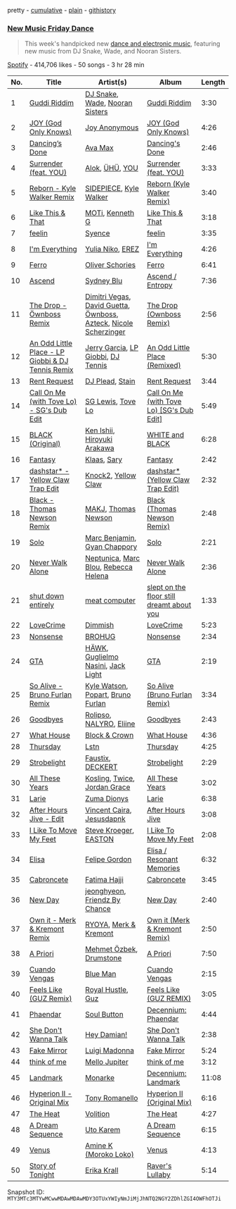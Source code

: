 pretty - [cumulative](/playlists/cumulative/37i9dQZF1DXa41CMuUARjl.md) - [plain](/playlists/plain/37i9dQZF1DXa41CMuUARjl) - [githistory](https://github.githistory.xyz/mackorone/spotify-playlist-archive/blob/main/playlists/plain/37i9dQZF1DXa41CMuUARjl)

### [New Music Friday Dance](https://open.spotify.com/playlist/37i9dQZF1DXa41CMuUARjl)

> This week's handpicked new <a href="spotify:genre:edm\_dance">dance and electronic music</a>, featuring new music from DJ Snake, Wade, and Nooran Sisters.

[Spotify](https://open.spotify.com/user/spotify) - 414,706 likes - 50 songs - 3 hr 28 min

| No. | Title | Artist(s) | Album | Length |
|---|---|---|---|---|
| 1 | [Guddi Riddim](https://open.spotify.com/track/5yN3wXc6fvM5SPTFjL6c4G) | [DJ Snake](https://open.spotify.com/artist/540vIaP2JwjQb9dm3aArA4), [Wade](https://open.spotify.com/artist/09iEIVQVBtTVjiuEdqqkIR), [Nooran Sisters](https://open.spotify.com/artist/2gFFvbbdzYzzWltI2HkZEV) | [Guddi Riddim](https://open.spotify.com/album/5LzVNj3OCqcPbYV9eV9CaN) | 3:30 |
| 2 | [JOY \(God Only Knows\)](https://open.spotify.com/track/2gTF3yPxvDpW2EAYbOVeIt) | [Joy Anonymous](https://open.spotify.com/artist/3pK4EcflBpG1Kpmjk5LK2R) | [JOY \(God Only Knows\)](https://open.spotify.com/album/6g4DJWWISxd3PwUFM9sleU) | 4:26 |
| 3 | [Dancing’s Done](https://open.spotify.com/track/06yG42F8p8l621YLki0rp2) | [Ava Max](https://open.spotify.com/artist/4npEfmQ6YuiwW1GpUmaq3F) | [Dancing's Done](https://open.spotify.com/album/6QqKTzhLeJmJBvueUe0Lf7) | 2:46 |
| 4 | [Surrender \(feat\. YOU\)](https://open.spotify.com/track/4v0SRIKcYUkNYhK2zLA6nf) | [Alok](https://open.spotify.com/artist/0NGAZxHanS9e0iNHpR8f2W), [ÜHÜ](https://open.spotify.com/artist/0kX81k87cBgYN7KffDI3fC), [YOU](https://open.spotify.com/artist/266PvBAoJzPdxt3dgkEsBW) | [Surrender \(feat\. YOU\)](https://open.spotify.com/album/6CeALTTb9SCKKEIzaQC8xl) | 3:33 |
| 5 | [Reborn \- Kyle Walker Remix](https://open.spotify.com/track/1FZdJkWfW2gaiKaH6D9uHB) | [SIDEPIECE](https://open.spotify.com/artist/5czbzNZZfWpyFgZyfT3Mkk), [Kyle Walker](https://open.spotify.com/artist/4kB1srfgZ4eok7CmDqyOJP) | [Reborn \(Kyle Walker Remix\)](https://open.spotify.com/album/1fz11B0ggLyG93dg9UKg6X) | 3:40 |
| 6 | [Like This & That](https://open.spotify.com/track/0DpQGxV3lJTV7KkfG5JZUp) | [MOTi](https://open.spotify.com/artist/1vo8zHmO1KzkuU9Xxh6J7W), [Kenneth G](https://open.spotify.com/artist/3qqvCq7mFIy9UfaXoj5w1w) | [Like This & That](https://open.spotify.com/album/1Y3x1bdEBYzY23dBguuVDa) | 3:18 |
| 7 | [feelin](https://open.spotify.com/track/4YI59ISwsktsUfXN63Cgng) | [Syence](https://open.spotify.com/artist/4VfTgWhy9PKLJN3xKJcDqf) | [feelin](https://open.spotify.com/album/03CMEBGbSGVkZQ0UyZbe3V) | 3:35 |
| 8 | [I'm Everything](https://open.spotify.com/track/5JyAuVWt07CDdmKl3w6a9w) | [Yulia Niko](https://open.spotify.com/artist/3RUNl0j2ISAQdC2Fxhj2q3), [EREZ](https://open.spotify.com/artist/0UKrJ4XldrkShYFCjRPhVa) | [I'm Everything](https://open.spotify.com/album/344T5wmPDAEJaKugZcjPuG) | 4:26 |
| 9 | [Ferro](https://open.spotify.com/track/55zEsncYwH9hFE4UicrOZa) | [Oliver Schories](https://open.spotify.com/artist/0iTjLBepeGaLgZS18kxgRq) | [Ferro](https://open.spotify.com/album/3lswks5ABD6HlwyiU5gXsc) | 6:41 |
| 10 | [Ascend](https://open.spotify.com/track/5npjPPmvxzqb7EFYTzxf9p) | [Sydney Blu](https://open.spotify.com/artist/2Js5903erwUWbAijR6A8rb) | [Ascend / Entropy](https://open.spotify.com/album/2Yq9TefvZ8BMe4ljeHN2GJ) | 7:36 |
| 11 | [The Drop \- Öwnboss Remix](https://open.spotify.com/track/0Sqo0vvIRcIQBD1XuTrH69) | [Dimitri Vegas](https://open.spotify.com/artist/2HkAI0YrEcgoR8QdaURqhO), [David Guetta](https://open.spotify.com/artist/1Cs0zKBU1kc0i8ypK3B9ai), [Öwnboss](https://open.spotify.com/artist/37czgDRfGMvgRiUKHvnnhj), [Azteck](https://open.spotify.com/artist/13NpuESz6tlK819yBs0PuS), [Nicole Scherzinger](https://open.spotify.com/artist/40xbWSB4JPdOkRyuTDy1oP) | [The Drop \(Ownboss Remix\)](https://open.spotify.com/album/0xpfN2PvmlHbF5ki5u3RJR) | 2:56 |
| 12 | [An Odd Little Place \- LP Giobbi & DJ Tennis Remix](https://open.spotify.com/track/52lsGicAnyiQBGiLgfig5M) | [Jerry Garcia](https://open.spotify.com/artist/3QDaXfnxfQqqJQK5lSdjLN), [LP Giobbi](https://open.spotify.com/artist/3oKnyRhYWzNsTiss5n4Z1J), [DJ Tennis](https://open.spotify.com/artist/6vJvFV1A2CpT8s5B1oUN6t) | [An Odd Little Place \(Remixed\)](https://open.spotify.com/album/5L7ddlDPvjNCDhKXFrhBSc) | 5:30 |
| 13 | [Rent Request](https://open.spotify.com/track/4Od7jtoYfrMHteQ8CDH59j) | [DJ Plead](https://open.spotify.com/artist/3srk7xv520Ls9D09QMpEJg), [Stain](https://open.spotify.com/artist/1OX7sfFYYwIbyEBhszHx8Y) | [Rent Request](https://open.spotify.com/album/4B7LUTkhOYmEwi25XXhdAf) | 3:44 |
| 14 | [Call On Me \(with Tove Lo\) \- SG's Dub Edit](https://open.spotify.com/track/4cAESz6WLbrrpTvR3Confo) | [SG Lewis](https://open.spotify.com/artist/0GG2cWaonE4JPrjcCCQ1EG), [Tove Lo](https://open.spotify.com/artist/4NHQUGzhtTLFvgF5SZesLK) | [Call On Me \(with Tove Lo\) \[SG's Dub Edit\]](https://open.spotify.com/album/2Vv75hiDNkC3Te9FEUMRIC) | 5:49 |
| 15 | [BLACK \(Original\)](https://open.spotify.com/track/77mcSQLPQUfFm3npV5f9VK) | [Ken Ishii](https://open.spotify.com/artist/0Jb1cpfG4GB6pZfroFhAw0), [Hiroyuki Arakawa](https://open.spotify.com/artist/5a2jgIn06mnOjXUETP3mwS) | [WHITE and BLACK](https://open.spotify.com/album/2zm7V9JKzeZnJRz22dFNHe) | 6:28 |
| 16 | [Fantasy](https://open.spotify.com/track/7gTz5MRjppI1Pdid7VX6Xy) | [Klaas](https://open.spotify.com/artist/25sJFKMqDENdsTF7zRXoif), [Sary](https://open.spotify.com/artist/64IRUxTrpRi86hkZqJEreW) | [Fantasy](https://open.spotify.com/album/54Dzt1WneTLVnfwWCKxoik) | 2:42 |
| 17 | [dashstar\* \- Yellow Claw Trap Edit](https://open.spotify.com/track/0fQlqbTeuXiUZnkmqTurOc) | [Knock2](https://open.spotify.com/artist/6mmSS7itNWKbapgG2eZbIg), [Yellow Claw](https://open.spotify.com/artist/47z7ZrgFoBvVpCnElCE3Zh) | [dashstar\* \(Yellow Claw Trap Edit\)](https://open.spotify.com/album/2WGGdPokwClK08HMWXgh62) | 2:32 |
| 18 | [Black \- Thomas Newson Remix](https://open.spotify.com/track/6N8Z3RyhTXMct5ke3Wzp7E) | [MAKJ](https://open.spotify.com/artist/3PtCud9dIdOv4exrzdZZ1C), [Thomas Newson](https://open.spotify.com/artist/66MrdPDHTjnnMOTBmC81q5) | [Black \(Thomas Newson Remix\)](https://open.spotify.com/album/2hldjjomGPdQICe2M3E97l) | 2:48 |
| 19 | [Solo](https://open.spotify.com/track/4WtWbsUpHCIvSUxFbCfM5m) | [Marc Benjamin](https://open.spotify.com/artist/05KjvP5zdwtEIgEazqblZw), [Gyan Chappory](https://open.spotify.com/artist/7IFRE8unQCJ6Q2Md2OXtM1) | [Solo](https://open.spotify.com/album/0YOEEfwnc5W2YdcAVXLQHQ) | 2:21 |
| 20 | [Never Walk Alone](https://open.spotify.com/track/5vDUFAevjofyUJH348o7QT) | [Neptunica](https://open.spotify.com/artist/5dGsIOepO9ufQlXjW8KrPL), [Marc Blou](https://open.spotify.com/artist/3NqSZ6T8QqQLyA5baayI19), [Rebecca Helena](https://open.spotify.com/artist/76i2ylWmcnDTx38Va7Mwzr) | [Never Walk Alone](https://open.spotify.com/album/7AVCGOflgfsglePRa06a9g) | 2:36 |
| 21 | [shut down entirely](https://open.spotify.com/track/2iDIFn3hIbiwfsLtCggubr) | [meat computer](https://open.spotify.com/artist/7JU13ATc2v3kzIuSqNNPWN) | [slept on the floor still dreamt about you](https://open.spotify.com/album/40BEVH86n8EDOKZIy7Jg8S) | 1:33 |
| 22 | [LoveCrime](https://open.spotify.com/track/1FeltVvTT7clONLywe6cnu) | [Dimmish](https://open.spotify.com/artist/3BPvVhOECwv7HSHVZaq3BG) | [LoveCrime](https://open.spotify.com/album/7eLvaXXiSai7SrPzJpmVMz) | 5:23 |
| 23 | [Nonsense](https://open.spotify.com/track/0khMYTfrsvLJSwqsxknVJS) | [BROHUG](https://open.spotify.com/artist/3IHsD0sttucHrX8b32Vcab) | [Nonsense](https://open.spotify.com/album/13QSFgfxSLhToogFGs9YSg) | 2:34 |
| 24 | [GTA](https://open.spotify.com/track/39c9yG431efxO9v0DjpBCD) | [HÄWK](https://open.spotify.com/artist/0oPeHAZ3BpdlD8EyeBLady), [Guglielmo Nasini](https://open.spotify.com/artist/5L8AUf5S6M3XPD1foPgJ8j), [Jack Light](https://open.spotify.com/artist/4XbCACAI3mmUIkOL73aTjv) | [GTA](https://open.spotify.com/album/12jePp02uH0uU2Hu2E2ZpS) | 2:19 |
| 25 | [So Alive \- Bruno Furlan Remix](https://open.spotify.com/track/7jOVna1TiWHTohHFk7DQyb) | [Kyle Watson](https://open.spotify.com/artist/7LJSAfWhO7jhjnewy6pKyZ), [Popart](https://open.spotify.com/artist/4zYDzghj5pRCtb506AafKI), [Bruno Furlan](https://open.spotify.com/artist/6gssIbF04dCX3COZvyr0JF) | [So Alive \(Bruno Furlan Remix\)](https://open.spotify.com/album/2yjDTgXs2M4phP4EvmBHCO) | 3:34 |
| 26 | [Goodbyes](https://open.spotify.com/track/1DHwzoo2GUAfctjU497vhe) | [Rolipso](https://open.spotify.com/artist/1EtBmvqGOtWnjDgCUFQRqI), [NALYRO](https://open.spotify.com/artist/3XC1TzybOz2MUgUybEoUUf), [Eliine](https://open.spotify.com/artist/1E2Zt9ZCpNq2Styo5IzYHk) | [Goodbyes](https://open.spotify.com/album/4IJjpSxu4082epUefUX7at) | 2:43 |
| 27 | [What House](https://open.spotify.com/track/3wkFAa5oAbvmpnvOy4ERQn) | [Block & Crown](https://open.spotify.com/artist/5jO3o2nsu0GTQBc8Lgcna7) | [What House](https://open.spotify.com/album/5qGSPVOzHm5eT8WUndfztq) | 4:36 |
| 28 | [Thursday](https://open.spotify.com/track/674eJylPTltR16ISBvUp3S) | [Lstn](https://open.spotify.com/artist/0OO1zgX3CUfJQwoOEBSKSp) | [Thursday](https://open.spotify.com/album/6tHlpSOXbM3YfWJcAPEuPI) | 4:25 |
| 29 | [Strobelight](https://open.spotify.com/track/7v27NOlRCjImx1rkXImaVr) | [Faustix](https://open.spotify.com/artist/6jPriOYMyUL9kNonBI1CNd), [DECKERT](https://open.spotify.com/artist/54GyyJSnlEI1jVkdGpbbrH) | [Strobelight](https://open.spotify.com/album/75vflp1ClfR2lQIjKUk3LO) | 2:29 |
| 30 | [All These Years](https://open.spotify.com/track/48mvPPmDpu9tH0AGo9RVI1) | [Kosling](https://open.spotify.com/artist/1dsilrkrvxXE6I02SWfDYD), [Twice](https://open.spotify.com/artist/2Zw4OTbItVXfEj2HPi3I9D), [Jordan Grace](https://open.spotify.com/artist/0NST5cNxDtRZuToY6ngC0k) | [All These Years](https://open.spotify.com/album/3LXVWuAuTz3Qji9u9Wh7AV) | 3:02 |
| 31 | [Larie](https://open.spotify.com/track/5n9U9n1EPoBpll9cDtB8S8) | [Zuma Dionys](https://open.spotify.com/artist/7qqEqY1pR6Uj2Z41HNuszd) | [Larie](https://open.spotify.com/album/0RikiewW0N6HhMdiOABC0B) | 6:38 |
| 32 | [After Hours Jive \- Edit](https://open.spotify.com/track/5f7QgWB2GfqD5tANYNw5Vf) | [Vincent Caira](https://open.spotify.com/artist/7k7rFBWrEfJJWjDubjkRNw), [Jesusdapnk](https://open.spotify.com/artist/0o2w0u3R0zlCbk04yOZxmU) | [After Hours Jive](https://open.spotify.com/album/3s1KuUTRlK6X0ublwhxzwK) | 3:08 |
| 33 | [I Like To Move My Feet](https://open.spotify.com/track/2JzfBaM1PqUM4ecB9JrIDo) | [Steve Kroeger](https://open.spotify.com/artist/3RuKMixE6jnuXqEx1Jy1om), [EASTON](https://open.spotify.com/artist/1C8AF3HUn2d2rRz1z4Ukv1) | [I Like To Move My Feet](https://open.spotify.com/album/5li8N9EutB9i6cy1l3DGNn) | 2:08 |
| 34 | [Elisa](https://open.spotify.com/track/4LcHy6X49TAfsXmWSNY7QY) | [Felipe Gordon](https://open.spotify.com/artist/7rQKvsWUOJgXmInx2JuaXj) | [Elisa / Resonant Memories](https://open.spotify.com/album/2QTgtyNic8tXuMrah7m3wg) | 6:32 |
| 35 | [Cabroncete](https://open.spotify.com/track/1xPm1Gy46lvDV3WHOm2ndy) | [Fatima Hajji](https://open.spotify.com/artist/6jZSXmTCxZhFfYELtp78Ci) | [Cabroncete](https://open.spotify.com/album/2mMHq4hPrc3a7Es0iRHnxW) | 3:45 |
| 36 | [New Day](https://open.spotify.com/track/5tfa48lIs4pPbSPyLurYZY) | [jeonghyeon](https://open.spotify.com/artist/6sxcddx1xFwv0MblwbXNVq), [Friendz By Chance](https://open.spotify.com/artist/2MhwZ9lBlMCnrH3qpmxOlE) | [New Day](https://open.spotify.com/album/3YBKbUbzNym3dom6UEpbYF) | 2:40 |
| 37 | [Own it \- Merk & Kremont Remix](https://open.spotify.com/track/2HyNDiFsnZELQmaW3kmiIs) | [RYOYA](https://open.spotify.com/artist/6v4ImAkv5yrPwGjNAvQ1Dd), [Merk & Kremont](https://open.spotify.com/artist/5rRcnWrevHgbuWjl7Lhft7) | [Own it \(Merk & Kremont Remix\)](https://open.spotify.com/album/1FKIJ0Ip0yT8KNVSKN3V3H) | 2:50 |
| 38 | [A Priori](https://open.spotify.com/track/149mJQCvL4HsIMtfaHqXcb) | [Mehmet Özbek](https://open.spotify.com/artist/3oirDQR9QcyQvqjEZSMLFu), [Drumstone](https://open.spotify.com/artist/7tCFigbe2WuE8DzGoNrMvj) | [A Priori](https://open.spotify.com/album/2s2HcuAUxwdGWRD1dTHF64) | 7:50 |
| 39 | [Cuando Vengas](https://open.spotify.com/track/1l0aHFk8ABCVRTshocDReQ) | [Blue Man](https://open.spotify.com/artist/5bVrQimnfCnZacitI0aejI) | [Cuando Vengas](https://open.spotify.com/album/1fR6tN5tfSC8r2Zmux1LGz) | 2:15 |
| 40 | [Feels Like \(GUZ Remix\)](https://open.spotify.com/track/4nMSzrs2RLffXjOvYwk5bs) | [Royal Hustle](https://open.spotify.com/artist/0tMNKTGmcpkPRFwfgVlUwu), [Guz](https://open.spotify.com/artist/2T86EVnDCP64EaVKRXIcRx) | [Feels Like \(GUZ REMIX\)](https://open.spotify.com/album/0FSFTyppjSlVbZ6vDx3le9) | 3:05 |
| 41 | [Phaendar](https://open.spotify.com/track/1g3RmkihlvSvSbiB1JduDz) | [Soul Button](https://open.spotify.com/artist/5mcH5yOO7QWoT8CuL8JxEm) | [Decennium: Phaendar](https://open.spotify.com/album/5BxLJ838oHmHfTtIOYex55) | 4:44 |
| 42 | [She Don't Wanna Talk](https://open.spotify.com/track/2Of1FPGtBIZ7XFDOxTzDdS) | [Hey Damian!](https://open.spotify.com/artist/332FeKtYNS9dPXR8SE2amj) | [She Don't Wanna Talk](https://open.spotify.com/album/5D3Og795pQlmc8wzTXt9cy) | 2:38 |
| 43 | [Fake Mirror](https://open.spotify.com/track/3JwjI2Mb0b5WJWjmf1eNxo) | [Luigi Madonna](https://open.spotify.com/artist/16LyZ7r3rzPJqljgvz0fvq) | [Fake Mirror](https://open.spotify.com/album/0pBk5zaqAxcLIpL1q7MLnk) | 5:24 |
| 44 | [think of me](https://open.spotify.com/track/6Tab7GodvSQx1mUEbEyN2o) | [Mello Jupiter](https://open.spotify.com/artist/5uM9zhLZdIzlTPjZ71Myt3) | [think of me](https://open.spotify.com/album/4VkwQEmFX1PckHNbbS8UzW) | 3:12 |
| 45 | [Landmark](https://open.spotify.com/track/31evGf3W9C37kC0h6lmV62) | [Monarke](https://open.spotify.com/artist/5uPPX33s71WjX25P1DfqVk) | [Decennium: Landmark](https://open.spotify.com/album/13R8LxyJ1l4974Bs7skY3K) | 11:08 |
| 46 | [Hyperion II \- Original Mix](https://open.spotify.com/track/2eSXLK7gYqsgZs6boWleU1) | [Tony Romanello](https://open.spotify.com/artist/6bQjjM7IF0eLgxjiJHwhOt) | [Hyperion II \(Original Mix\)](https://open.spotify.com/album/4Zto5iuNylrC4RaG4dOkPc) | 6:16 |
| 47 | [The Heat](https://open.spotify.com/track/6wkrGYU8DN8D96nemCn9uw) | [Volition](https://open.spotify.com/artist/2AW1TJJr6LIQOvQBJnHaqm) | [The Heat](https://open.spotify.com/album/0s0enM3qBhNunPz4zcYlBE) | 4:27 |
| 48 | [A Dream Sequence](https://open.spotify.com/track/2locdWsh6ZpDVxgso4U8ff) | [Uto Karem](https://open.spotify.com/artist/6KBbbE4QVlVQwFNIXrD8hF) | [A Dream Sequence](https://open.spotify.com/album/64pfheGODRtVRT8cnNfEfm) | 6:15 |
| 49 | [Venus](https://open.spotify.com/track/6mDZz0XcSK9bQRD938LAfi) | [Amine K \(Moroko Loko\)](https://open.spotify.com/artist/4Jh6PxSFH7CrZrQpDivlYf) | [Venus](https://open.spotify.com/album/5tIFW4nVvV2EGktpDeuo2j) | 4:13 |
| 50 | [Story of Tonight](https://open.spotify.com/track/0f32CRn5lGMD5i9MhCqOL3) | [Erika Krall](https://open.spotify.com/artist/1mFosR8GfDea3Vvdfcz48W) | [Raver's Lullaby](https://open.spotify.com/album/18RarJvqJ8oNrMeDqtrSPK) | 5:14 |

Snapshot ID: `MTY3MTc3MTYwMCwwMDAwMDAwMDY3OTUxYWIyNmJiMjJhNTQ2NGY2ZDhlZGI4OWFhOTJi`
